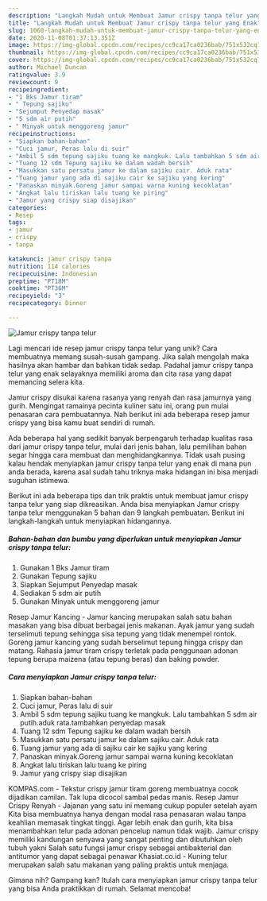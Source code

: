 ```yaml
---
description: "Langkah Mudah untuk Membuat Jamur crispy tanpa telur yang Enak"
title: "Langkah Mudah untuk Membuat Jamur crispy tanpa telur yang Enak"
slug: 1060-langkah-mudah-untuk-membuat-jamur-crispy-tanpa-telur-yang-enak
date: 2020-11-08T01:37:13.351Z
image: https://img-global.cpcdn.com/recipes/cc9ca17ca0236bab/751x532cq70/jamur-crispy-tanpa-telur-foto-resep-utama.jpg
thumbnail: https://img-global.cpcdn.com/recipes/cc9ca17ca0236bab/751x532cq70/jamur-crispy-tanpa-telur-foto-resep-utama.jpg
cover: https://img-global.cpcdn.com/recipes/cc9ca17ca0236bab/751x532cq70/jamur-crispy-tanpa-telur-foto-resep-utama.jpg
author: Michael Duncan
ratingvalue: 3.9
reviewcount: 9
recipeingredient:
- "1 Bks Jamur tiram"
- " Tepung sajiku"
- "Sejumput Penyedap masak"
- "5 sdm air putih"
- " Minyak untuk menggoreng jamur"
recipeinstructions:
- "Siapkan bahan-bahan"
- "Cuci jamur, Peras lalu di suir"
- "Ambil 5 sdm tepung sajiku tuang ke mangkuk. Lalu tambahkan 5 sdm air putih.aduk rata.tambahkan penyedap masak"
- "Tuang 12 sdm Tepung sajiku ke dalam wadah bersih"
- "Masukkan satu persatu jamur ke dalam sajiku cair. Aduk rata"
- "Tuang jamur yang ada di sajiku cair ke sajiku yang kering"
- "Panaskan minyak.Goreng jamur sampai warna kuning kecoklatan"
- "Angkat lalu tiriskan lalu tuang ke piring"
- "Jamur yang crispy siap disajikan"
categories:
- Resep
tags:
- jamur
- crispy
- tanpa

katakunci: jamur crispy tanpa 
nutrition: 114 calories
recipecuisine: Indonesian
preptime: "PT18M"
cooktime: "PT36M"
recipeyield: "3"
recipecategory: Dinner

---
```



![Jamur crispy tanpa telur](https://img-global.cpcdn.com/recipes/cc9ca17ca0236bab/751x532cq70/jamur-crispy-tanpa-telur-foto-resep-utama.jpg)

Lagi mencari ide resep jamur crispy tanpa telur yang unik? Cara membuatnya memang susah-susah gampang. Jika salah mengolah maka hasilnya akan hambar dan bahkan tidak sedap. Padahal jamur crispy tanpa telur yang enak selayaknya memiliki aroma dan cita rasa yang dapat memancing selera kita.

Jamur crispy disukai karena rasanya yang renyah dan rasa jamurnya yang gurih. Mengingat ramainya pecinta kuliner satu ini, orang pun mulai penasaran cara pembuatannya. Nah berikut ini ada beberapa resep jamur crispy yang bisa kamu buat sendiri di rumah.

Ada beberapa hal yang sedikit banyak berpengaruh terhadap kualitas rasa dari jamur crispy tanpa telur, mulai dari jenis bahan, lalu pemilihan bahan segar hingga cara membuat dan menghidangkannya. Tidak usah pusing kalau hendak menyiapkan jamur crispy tanpa telur yang enak di mana pun anda berada, karena asal sudah tahu triknya maka hidangan ini bisa menjadi suguhan istimewa.


Berikut ini ada beberapa tips dan trik praktis untuk membuat jamur crispy tanpa telur yang siap dikreasikan. Anda bisa menyiapkan Jamur crispy tanpa telur menggunakan 5 bahan dan 9 langkah pembuatan. Berikut ini langkah-langkah untuk menyiapkan hidangannya.

<!--inarticleads1-->

##### Bahan-bahan dan bumbu yang diperlukan untuk menyiapkan Jamur crispy tanpa telur:

1. Gunakan 1 Bks Jamur tiram
1. Gunakan  Tepung sajiku
1. Siapkan Sejumput Penyedap masak
1. Sediakan 5 sdm air putih
1. Gunakan  Minyak untuk menggoreng jamur


Resep Jamur Kancing - Jamur kancing merupakan salah satu bahan masakan yang bisa dibuat berbagai jenis makanan. Ayak jamur yang sudah terselimuti tepung sehingga sisa tepung yang tidak menempel rontok. Goreng jamur kancing yang sudah berselimut tepung hingga crispy dan matang. Rahasia jamur tiram crispy terletak pada penggunaan adonan tepung berupa maizena (atau tepung beras) dan baking powder. 

<!--inarticleads2-->

##### Cara menyiapkan Jamur crispy tanpa telur:

1. Siapkan bahan-bahan
1. Cuci jamur, Peras lalu di suir
1. Ambil 5 sdm tepung sajiku tuang ke mangkuk. Lalu tambahkan 5 sdm air putih.aduk rata.tambahkan penyedap masak
1. Tuang 12 sdm Tepung sajiku ke dalam wadah bersih
1. Masukkan satu persatu jamur ke dalam sajiku cair. Aduk rata
1. Tuang jamur yang ada di sajiku cair ke sajiku yang kering
1. Panaskan minyak.Goreng jamur sampai warna kuning kecoklatan
1. Angkat lalu tiriskan lalu tuang ke piring
1. Jamur yang crispy siap disajikan


KOMPAS.com - Tekstur crispy jamur tiram goreng membuatnya cocok dijadikan camilan. Tak lupa dicocol sambal pedas manis. Resep Jamur Crispy Renyah - Jajanan yang satu ini memang cukup populer setelah ayam Kita bisa membuatnya hanya dengan modal rasa penasaran walau tanpa keahlian memasak tingkat tinggi. Agar lebih enak dan gurih, kita bisa menambahkan telur pada adonan pencelup namun tidak wajib. Jamur crispy memiliki kandungan senyawa yang sangat penting dan dibutuhkan oleh tubuh yakni Salah satu fungsi jamur crispy sebagai antibakterial dan antitumor yang dapat sebagai penawar Khasiat.co.id - Kuning telur merupakan salah satu makanan yang paling praktis untuk menjaga. 

Gimana nih? Gampang kan? Itulah cara menyiapkan jamur crispy tanpa telur yang bisa Anda praktikkan di rumah. Selamat mencoba!
